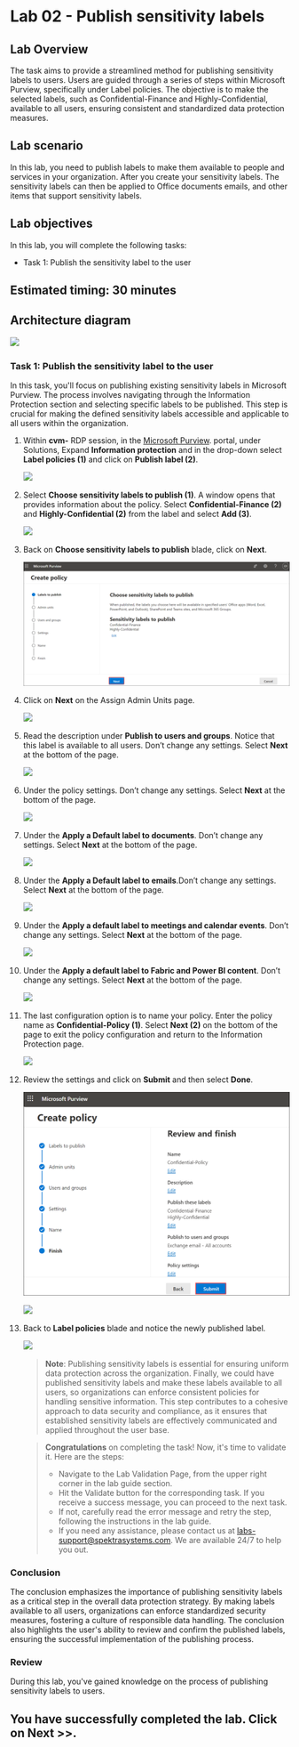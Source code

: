 # Lab 02 - Publish sensitivity labels 

## Lab Overview 

The task aims to provide a streamlined method for publishing sensitivity labels to users. Users are guided through a series of steps within Microsoft Purview, specifically under Label policies. The objective is to make the selected labels, such as Confidential-Finance and Highly-Confidential, available to all users, ensuring consistent and standardized data protection measures.

## Lab scenario

In this lab, you need to publish labels to make them available to people and services in your organization. After you create your sensitivity labels. The sensitivity labels can then be applied to Office documents emails, and other items that support sensitivity labels.

## Lab objectives

In this lab, you will complete the following tasks:

+ Task 1: Publish the sensitivity label to the user

## Estimated timing: 30 minutes  

## Architecture diagram

![](../media/purview-lab2.png)

### Task 1: Publish the sensitivity label to the user

In this task, you'll focus on publishing existing sensitivity labels in Microsoft Purview. The process involves navigating through the Information Protection section and selecting specific labels to be published. This step is crucial for making the defined sensitivity labels accessible and applicable to all users within the organization.

1. Within **cvm-<inject key="DeploymentID" enableCopy="false"/>** RDP session, in the [Microsoft Purview](https://compliance.microsoft.com/). portal, under Solutions, Expand **Information protection** and in the drop-down select **Label policies (1)** and click on **Publish label (2)**.

   ![](../media/lab2-image1.png)
    
1. Select **Choose sensitivity labels to publish (1)**. A window opens that provides information about the policy. Select **Confidential-Finance (2)** and **Highly-Confidential (2)** from the label and select **Add (3)**.

    ![](../media/lab1-image19.png)    

1. Back on **Choose sensitivity labels to publish** blade, click on **Next**.

     ![](../media/next1.png)    
     
1. Click on **Next** on the Assign Admin Units page.

     ![](../media/lab2-image4.png)    

1. Read the description under **Publish to users and groups**. Notice that this label is available to all users. Don’t change any settings. Select **Next** at the bottom of the page.

    ![](../media/lab2-image5.png)   

1. Under the policy settings. Don’t change any settings. Select **Next** at the bottom of the page.

    ![](../media/lab2-image6.png)   

1. Under the **Apply a Default label to documents**. Don’t change any settings. Select **Next** at the bottom of the page.

    ![](../media/lab2-image7.png)   

1. Under the **Apply a Default label to emails**.Don’t change any settings. Select **Next** at the bottom of the page.

     ![](../media/lab2-image8.png)   
    
1. Under the **Apply a default label to meetings and calendar events**. Don’t change any settings. Select **Next** at the bottom of the page.    

   ![](../media/lab2-image9.png)   
    
1. Under the **Apply a default label to Fabric and Power BI content**. Don’t change any settings. Select **Next** at the bottom of the page.

     ![](../media/lab2-image10.png)   
    
1. The last configuration option is to name your policy. Enter the policy name as **Confidential-Policy (1)**. Select **Next (2)** on the bottom of the page to exit the policy configuration and return to the Information Protection page.

   ![](../media/lab1-image20.png)   
    
1. Review the settings and click on **Submit** and then select **Done**.

   ![](../media/submit.png)   
    
   ![](../media/lab2-image13.png)   

1. Back to **Label policies** blade and notice the newly published label.

   ![](../media/demo14.png)   

   >**Note**: Publishing sensitivity labels is essential for ensuring uniform data protection across the organization. Finally, we could have published sensitivity labels and make these labels available to all users, so organizations can enforce consistent policies for handling sensitive information. This step contributes to a cohesive approach to data security and compliance, as it ensures that established sensitivity labels are effectively communicated and applied throughout the user base.

   > **Congratulations** on completing the task! Now, it's time to validate it. Here are the steps:
   > - Navigate to the Lab Validation Page, from the upper right corner in the lab guide section.
   > - Hit the Validate button for the corresponding task. If you receive a success message, you can proceed to the next task. 
   > - If not, carefully read the error message and retry the step, following the instructions in the lab guide.
   > - If you need any assistance, please contact us at labs-support@spektrasystems.com. We are available 24/7 to help you out.

### Conclusion

The conclusion emphasizes the importance of publishing sensitivity labels as a critical step in the overall data protection strategy. By making labels available to all users, organizations can enforce standardized security measures, fostering a culture of responsible data handling. The conclusion also highlights the user's ability to review and confirm the published labels, ensuring the successful implementation of the publishing process.

### Review

During this lab, you've gained knowledge on the process of publishing sensitivity labels to users.

## You have successfully completed the lab. Click on Next >>.
